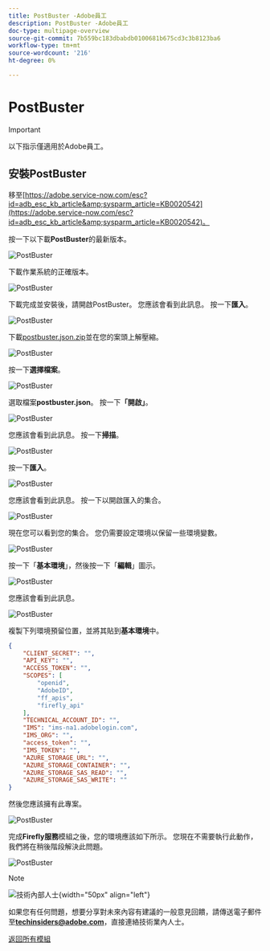 ```yaml
---
title: PostBuster -Adobe員工
description: PostBuster -Adobe員工
doc-type: multipage-overview
source-git-commit: 7b559bc183dbabdb0100681b675cd3c3b8123ba6
workflow-type: tm+mt
source-wordcount: '216'
ht-degree: 0%

---
```


# PostBuster

>[!IMPORTANT]
>
>以下指示僅適用於Adobe員工。

## 安裝PostBuster

移至[https://adobe.service-now.com/esc?id=adb_esc_kb_article&amp;sysparm_article=KB0020542](https://adobe.service-now.com/esc?id=adb_esc_kb_article&amp;sysparm_article=KB0020542)。

按一下以下載&#x200B;**PostBuster**&#x200B;的最新版本。

![PostBuster](./assets/images/pb1.png)

下載作業系統的正確版本。

![PostBuster](./assets/images/pb2.png)

下載完成並安裝後，請開啟PostBuster。 您應該會看到此訊息。 按一下&#x200B;**匯入**。

![PostBuster](./assets/images/pb3.png)

下載[postbuster.json.zip](./assets/postman/postbuster.json.zip)並在您的案頭上解壓縮。

![PostBuster](./assets/images/pbpb.png)

按一下&#x200B;**選擇檔案**。

![PostBuster](./assets/images/pb4.png)

選取檔案&#x200B;**postbuster.json**。 按一下&#x200B;**「開啟」**。

![PostBuster](./assets/images/pb5.png)

您應該會看到此訊息。 按一下&#x200B;**掃描**。

![PostBuster](./assets/images/pb6.png)

按一下&#x200B;**匯入**。

![PostBuster](./assets/images/pb7.png)

您應該會看到此訊息。 按一下以開啟匯入的集合。

![PostBuster](./assets/images/pb8.png)

現在您可以看到您的集合。 您仍需要設定環境以保留一些環境變數。

![PostBuster](./assets/images/pb9.png)

按一下「**基本環境**」，然後按一下「**編輯**」圖示。

![PostBuster](./assets/images/pb10.png)

您應該會看到此訊息。

![PostBuster](./assets/images/pb11.png)

複製下列環境預留位置，並將其貼到&#x200B;**基本環境**&#x200B;中。

```json
{
	"CLIENT_SECRET": "",
	"API_KEY": "",
	"ACCESS_TOKEN": "",
	"SCOPES": [
		"openid",
		"AdobeID",
		"ff_apis",
		"firefly_api"
	],
	"TECHNICAL_ACCOUNT_ID": "",
	"IMS": "ims-na1.adobelogin.com",
	"IMS_ORG": "",
	"access_token": "",
	"IMS_TOKEN": "",
	"AZURE_STORAGE_URL": "",
	"AZURE_STORAGE_CONTAINER": "",
	"AZURE_STORAGE_SAS_READ": "",
	"AZURE_STORAGE_SAS_WRITE": ""
}
```

然後您應該擁有此專案。

![PostBuster](./assets/images/pb12.png)

完成&#x200B;**Firefly服務**&#x200B;模組之後，您的環境應該如下所示。 您現在不需要執行此動作，我們將在稍後階段解決此問題。

![PostBuster](./assets/images/pb13.png)

>[!NOTE]
>
>![技術內部人士](./assets/images/techinsiders.png){width="50px" align="left"}
>
>如果您有任何問題，想要分享對未來內容有建議的一般意見回饋，請傳送電子郵件至&#x200B;**techinsiders@adobe.com**，直接連絡技術業內人士。

[返回所有模組](./overview.md)
